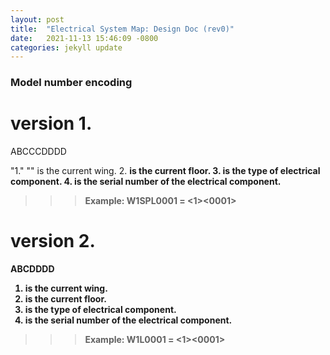 ```yaml
---
layout: post
title:  "Electrical System Map: Design Doc (rev0)"
date:   2021-11-13 15:46:09 -0800
categories: jekyll update
---
```




### Model number encoding
# version 1.

ABCCCDDDD

"1." "<A>" is the current wing.
2. <B> is the current floor.
3. <CCC> is the type of electrical component.
4. <DDD> is the serial number of the electrical component.

>>> Example: W1SPL0001 = <W><1><SPL><0001>

# version 2.

ABCDDDD

1. <A> is the current wing.
2. <B> is the current floor.
3. <C> is the type of electrical component.
4. <DDD> is the serial number of the electrical component.

>>> Example: W1L0001 = <W><1><L><0001>
